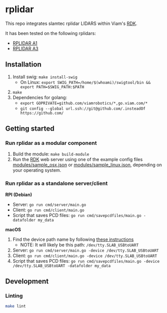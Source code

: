 
# rplidar
This repo integrates slamtec rplidar LIDARS within Viam's [RDK](https://github.com/viamrobotics/rdk).

It has been tested on the following rplidars:
* [RPLIDAR A1](https://www.slamtec.com/en/Lidar/A1)
* [RPLIDAR A3](https://www.slamtec.com/en/Lidar/A3)


## Installation
1. Install swig: `make install-swig`
   * On Linux: `export SWIG_PATH=/home/$(whoami)/swigtool/bin && export PATH=$SWIG_PATH:$PATH`
2. `make`
3. Dependencies for golang:
   * `export GOPRIVATE=github.com/viamrobotics/*,go.viam.com/*`
   * `git config --global url.ssh://git@github.com/.insteadOf https://github.com/`

## Getting started

### Run rplidar as a modular component

1. Build the module: `make build-module`
2. Run the [RDK](https://github.com/viamrobotics/rdk) web server using one of the example config files [modules/sample_osx.json](./module/sample_osx.json) or [modules/sample_linux.json](./module/sample_linux.json), depending on your operating system.

### Run rplidar as a standalone server/client

**RPI (Debian)**

* Server: `go run cmd/server/main.go`
* Client: `go run cmd/client/main.go`
* Script that saves PCD files: `go run cmd/savepcdfiles/main.go -datafolder my_data`

**macOS**

1. Find the device path name by following [these instructions](https://stackoverflow.com/questions/48291366/how-to-find-dev-name-of-usb-device-for-serial-reading-on-mac-os)
    * NOTE: It will likely be this path: `/dev/tty.SLAB_USBtoUART`
2. Server: `go run cmd/server/main.go -device /dev/tty.SLAB_USBtoUART`
3. Client: `go run cmd/client/main.go -device /dev/tty.SLAB_USBtoUART`
4. Script that saves PCD files: `go run cmd/savepcdfiles/main.go -device /dev/tty.SLAB_USBtoUART -datafolder my_data`

## Development
### Linting

```bash
make lint
```
